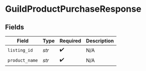 # GuildProductPurchaseResponse


## Fields

| Field              | Type               | Required           | Description        |
| ------------------ | ------------------ | ------------------ | ------------------ |
| `listing_id`       | *str*              | :heavy_check_mark: | N/A                |
| `product_name`     | *str*              | :heavy_check_mark: | N/A                |